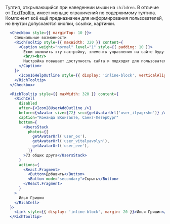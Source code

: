 Тултип, открывающийся при наведеннии мыши на `children`. В отличие от [TextTooltip](#/TextTooltip), имеет меньше ограничений 
по содержимому тултипа. Компонент всё ещё предназначен для информирования пользователей, но внутри допускаются кнопки, ссылки, картинки.

```jsx { "props": { "layout": false, "iframe": false } }
  <Checkbox style={{ marginTop: 10 }}>
    Специальные возможности
    <RichTooltip style={{ maxWidth: 320 }} content={
      <Caption weight="normal" level="1" style={{ padding: 10 }}>
        Если включить эту настройку, элементы управления на сайте будут определены и озвучены синтезатором речи.
        <br/><br/>
        Настройка повышает доступность сайта и подходит для пользователей с ограниченными возможностями.
      </Caption>
    }>
      <Icon16HelpOutline style={{ display: 'inline-block', verticalAlign: 'middle', position: 'relative', top: -1, color: 'var(--icon_secondary)' }} />
    </RichTooltip>
  </Checkbox>

  <RichTooltip style={{ maxWidth: 320 }} content={
    <RichCell
      disabled
      after={<Icon28UserAddOutline />}
      before={<Avatar size={72} src={getAvatarUrl('user_ilyagrshn')} />}
      caption="Команда ВКонтакте, Санкт-Петербург"
      bottom={
        <UsersStack
          photos={[
            getAvatarUrl('user_ox'),
            getAvatarUrl('user_vitalyavolyn'),
            getAvatarUrl('user_eee'),
          ]}
        >73 общих друга</UsersStack>
      }
      actions={
        <React.Fragment>
          <Button>Добавить</Button>
          <Button mode="secondary">Скрыть</Button>
        </React.Fragment>
      }
    >
      Илья Гришин
    </RichCell>
  }>
    <Link style={{ display: 'inline-block', margin: 20 }}>Илья Гришин</Link>
  </RichTooltip>
```

